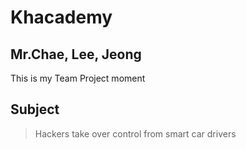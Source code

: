 # Khacademy
## Mr.Chae, Lee, Jeong
This is my Team Project moment

## Subject
> Hackers take over control from smart car drivers
